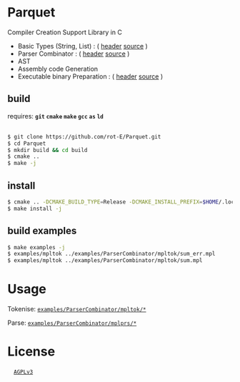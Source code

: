 # Parquet
Compiler Creation Support Library in C
- Basic Types (String, List) : ( [header](https://github.com/rot-E/Parquet/tree/main/include/Parquet/Base/) [source](https://github.com/rot-E/Parquet/tree/main/lib/Parquet/Base/) )
- Parser Combinator : ( [header](https://github.com/rot-E/Parquet/tree/main/include/Parquet/ParserCombinator/) [source](https://github.com/rot-E/Parquet/tree/main/lib/Parquet/ParserCombinator/) )
- AST
- Assembly code Generation
- Executable binary Preparation : ( [header](https://github.com/rot-E/Parquet/tree/main/include/Parquet/ExecutableBinaryPreparer.h) [source](https://github.com/rot-E/Parquet/tree/main/lib/Parquet/ExecutableBinaryPreparer.c) )

## build
requires: **`git` `cmake` `make` `gcc` `as` `ld`**
<br><br>

```sh
$ git clone https://github.com/rot-E/Parquet.git
$ cd Parquet
$ mkdir build && cd build
$ cmake ..
$ make -j
```

## install
```sh
$ cmake .. -DCMAKE_BUILD_TYPE=Release -DCMAKE_INSTALL_PREFIX=$HOME/.local
$ make install -j
```

## build examples
```sh
$ make examples -j
$ examples/mpltok ../examples/ParserCombinator/mpltok/sum_err.mpl
$ examples/mpltok ../examples/ParserCombinator/mpltok/sum.mpl
```

# Usage
Tokenise: [`examples/ParserCombinator/mpltok/*`](https://github.com/rot-E/Parquet/tree/main/examples/ParserCombinator/mpltok)

Parse: [`examples/ParserCombinator/mplprs/*`](https://github.com/rot-E/Parquet/tree/main/examples/ParserCombinator/mplprs)

# License
&emsp;[`AGPLv3`](https://www.gnu.org/licenses/agpl-3.0.html)
